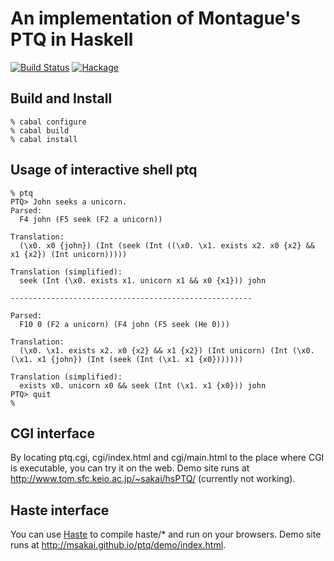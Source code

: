 An implementation of Montague's PTQ in Haskell
==============================================

[![Build Status](https://secure.travis-ci.org/msakai/ptq.png?branch=master)](http://travis-ci.org/msakai/ptq) [![Hackage](https://img.shields.io/hackage/v/PTQ.svg)](https://hackage.haskell.org/package/PTQ)

Build and Install
-----------------

    % cabal configure
    % cabal build
    % cabal install

Usage of interactive shell ptq
------------------------------

    % ptq
    PTQ> John seeks a unicorn.
    Parsed:
      F4 john (F5 seek (F2 a unicorn))
    
    Translation:
      (\x0. x0 {john}) (Int (seek (Int ((\x0. \x1. exists x2. x0 {x2} && x1 {x2}) (Int unicorn)))))
    
    Translation (simplified):
      seek (Int (\x0. exists x1. unicorn x1 && x0 {x1})) john
    
    ------------------------------------------------------
    
    Parsed:
      F10 0 (F2 a unicorn) (F4 john (F5 seek (He 0)))
    
    Translation:
      (\x0. \x1. exists x2. x0 {x2} && x1 {x2}) (Int unicorn) (Int (\x0. (\x1. x1 {john}) (Int (seek (Int (\x1. x1 {x0}))))))
    
    Translation (simplified):
      exists x0. unicorn x0 && seek (Int (\x1. x1 {x0})) john
    PTQ> quit
    %

CGI interface
-------------

By locating ptq.cgi, cgi/index.html and cgi/main.html to the place
where CGI is executable, you can try it on the web.
Demo site runs at <http://www.tom.sfc.keio.ac.jp/~sakai/hsPTQ/> (currently not working).

Haste interface
---------------

You can use [Haste](http://haste-lang.org/) to compile haste/* and run on your browsers.
Demo site runs at <http://msakai.github.io/ptq/demo/index.html>.

